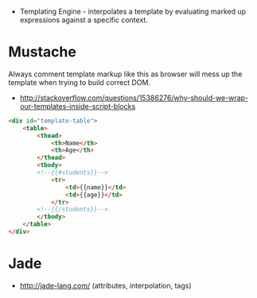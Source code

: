 - Templating Engine - interpolates a template by evaluating marked up expressions against a specific context.

# Mustache

Always comment template markup like this as browser will mess up the template when trying to build correct DOM.
- http://stackoverflow.com/questions/15386276/why-should-we-wrap-our-templates-inside-script-blocks

```html
<div id="template-table">
    <table>
        <thead>
            <th>Name</th>
            <th>Age</th>
        </thead>
        <tbody>
        <!--{{#students}}-->
            <tr>
                <td>{{name}}</td>
                <td>{{age}}</td>
            </tr>
        <!--{{/students}}-->
        </tbody>
    </table>
</div>
```

# Jade
- http://jade-lang.com/
(attributes, interpolation, tags)
